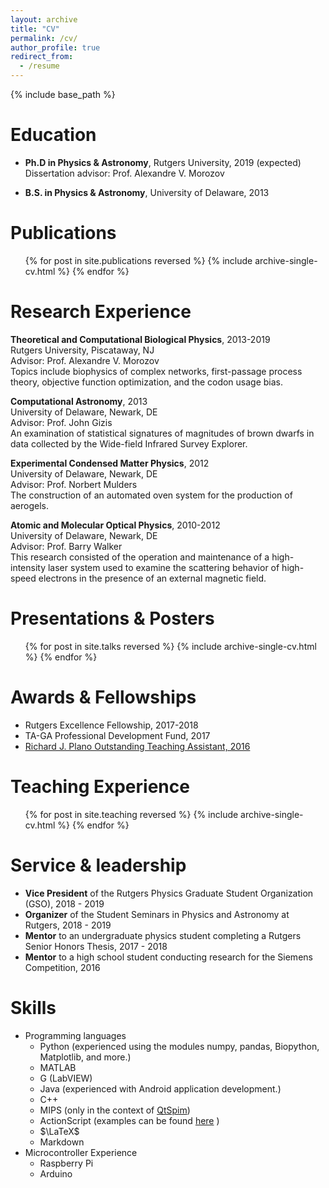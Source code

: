 ```yaml
---
layout: archive
title: "CV"
permalink: /cv/
author_profile: true
redirect_from:
  - /resume
---
```


{% include base_path %}

Education
======
* **Ph.D in Physics & Astronomy**, Rutgers University, 2019 (expected)  
  Dissertation advisor: Prof. Alexandre V. Morozov
  
* **B.S. in Physics & Astronomy**, University of Delaware, 2013

Publications
======
  <ul>{% for post in site.publications reversed %}
    {% include archive-single-cv.html %}
  {% endfor %}</ul>

Research Experience
======
**Theoretical and Computational Biological Physics**, 2013-2019  
Rutgers University, Piscataway, NJ  
Advisor: Prof. Alexandre V. Morozov  
Topics include biophysics of complex networks, first-passage process theory, objective function optimization, and the codon usage bias.

**Computational Astronomy**, 2013  
University of Delaware, Newark, DE  
Advisor: Prof. John Gizis  
An examination of statistical signatures of magnitudes of brown dwarfs in data collected by the Wide-field Infrared Survey Explorer.

**Experimental Condensed Matter Physics**, 2012  
University of Delaware, Newark, DE  
Advisor: Prof. Norbert Mulders  
The construction of an automated oven system for the production of aerogels.

**Atomic and Molecular Optical Physics**, 2010-2012  
University of Delaware, Newark, DE  
Advisor: Prof. Barry Walker  
This research consisted of the operation and maintenance of a high-intensity laser system
used to examine the scattering behavior of high-speed electrons in the presence of an external
magnetic field.

Presentations & Posters
======
  <ul>{% for post in site.talks reversed %}
    {% include archive-single-cv.html %}
  {% endfor %}</ul>

Awards & Fellowships
======
* Rutgers Excellence Fellowship, 2017-2018
* TA-GA Professional Development Fund, 2017
* [Richard J. Plano Outstanding Teaching Assistant, 2016](https://www.physics.rutgers.edu/ugrad/awards/plano_ta.html)

Teaching Experience
======
  <ul>{% for post in site.teaching reversed %}
    {% include archive-single-cv.html %}
  {% endfor %}</ul>
  
Service & leadership
======
* **Vice President** of the Rutgers Physics Graduate Student Organization (GSO), 2018 - 2019 
* **Organizer** of the Student Seminars in Physics and Astronomy at Rutgers, 2018 - 2019
* **Mentor** to an undergraduate physics student completing a Rutgers Senior Honors Thesis, 2017 - 2018
* **Mentor** to a high school student conducting research for the Siemens Competition, 2016

Skills
======
* Programming languages
  * Python (experienced using the modules numpy, pandas, Biopython, Matplotlib, and more.)
  * MATLAB
  * G (LabVIEW)
  * Java (experienced with Android application development.)
  * C++
  * MIPS (only in the context of [QtSpim](http://spimsimulator.sourceforge.net/))
  * ActionScript (examples can be found [here](https://sites.google.com/site/willowsportfolio/Home/physics-simulations) )
  * $\LaTeX$
  * Markdown
* Microcontroller Experience
  * Raspberry Pi
  * Arduino
